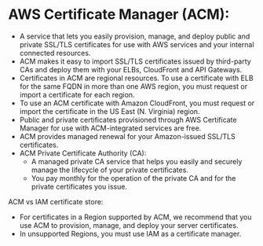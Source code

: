 # AWS Certificate Manager (ACM):
- A service that lets you easily provision, manage, and deploy public and private SSL/TLS certificates for use with AWS services and your internal connected resources. 
- ACM makes it easy to import SSL/TLS certificates issued by third-party CAs and deploy them with your ELBs, CloudFront and API Gateways. 
- Certificates in ACM are regional resources. To use a certificate with ELB for the same FQDN in more than one AWS region, you must request or import a certificate for each region.
- To use an ACM certificate with Amazon CloudFront, you must request or import the certificate in the US East (N. Virginia) region. 
- Public and private certificates provisioned through AWS Certificate Manager for use with ACM-integrated services are free. 
- ACM provides managed renewal for your Amazon-issued SSL/TLS certificates. 
- ACM Private Certificate Authority (CA):
	- A managed private CA service that helps you easily and securely manage the lifecycle of your private certificates. 
	- You pay monthly for the operation of the private CA and for the private certificates you issue.


ACM vs IAM certificate store:
- For certificates in a Region supported by ACM, we recommend that you use ACM to provision, manage, and deploy your server certificates.
- In unsupported Regions, you must use IAM as a certificate manager. 
